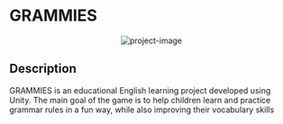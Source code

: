 # GRAMMIES

<p align="center"><img src="https://socialify.git.ci/msopiann/GRAMMIES/image?font=Source%20Code%20Pro&amp;language=1&amp;name=1&amp;owner=1&amp;stargazers=1&amp;theme=Dark" alt="project-image"></p>

## Description

GRAMMIES is an educational English learning project developed using Unity. The main goal of the game is to help children learn and practice grammar rules in a fun way, while also improving their vocabulary skills
